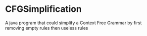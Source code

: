 # CFGSimplification
A java program that could simplify a Context Free Grammar by first removing empty rules then useless rules
